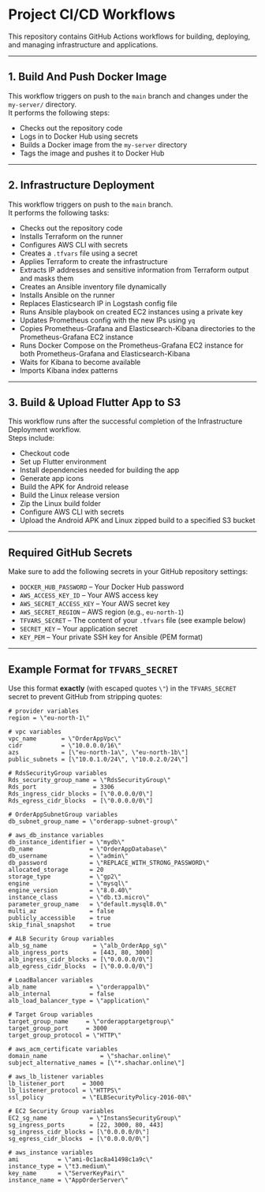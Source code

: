 # Project CI/CD Workflows

This repository contains GitHub Actions workflows for building, deploying, and managing infrastructure and applications.

---

## 1. Build And Push Docker Image

This workflow triggers on push to the `main` branch and changes under the `my-server/` directory.  
It performs the following steps:  
- Checks out the repository code  
- Logs in to Docker Hub using secrets  
- Builds a Docker image from the `my-server` directory  
- Tags the image and pushes it to Docker Hub  

---

## 2. Infrastructure Deployment

This workflow triggers on push to the `main` branch.  
It performs the following tasks:  
- Checks out the repository code  
- Installs Terraform on the runner  
- Configures AWS CLI with secrets  
- Creates a `.tfvars` file using a secret  
- Applies Terraform to create the infrastructure  
- Extracts IP addresses and sensitive information from Terraform output and masks them  
- Creates an Ansible inventory file dynamically  
- Installs Ansible on the runner  
- Replaces Elasticsearch IP in Logstash config file  
- Runs Ansible playbook on created EC2 instances using a private key  
- Updates Prometheus config with the new IPs using `yq`  
- Copies Prometheus-Grafana and Elasticsearch-Kibana directories to the Prometheus-Grafana EC2 instance  
- Runs Docker Compose on the Prometheus-Grafana EC2 instance for both Prometheus-Grafana and Elasticsearch-Kibana  
- Waits for Kibana to become available  
- Imports Kibana index patterns  

---

## 3. Build & Upload Flutter App to S3

This workflow runs after the successful completion of the Infrastructure Deployment workflow.  
Steps include:  
- Checkout code  
- Set up Flutter environment  
- Install dependencies needed for building the app  
- Generate app icons  
- Build the APK for Android release  
- Build the Linux release version  
- Zip the Linux build folder  
- Configure AWS CLI with secrets  
- Upload the Android APK and Linux zipped build to a specified S3 bucket  

---

## Required GitHub Secrets

Make sure to add the following secrets in your GitHub repository settings:

- `DOCKER_HUB_PASSWORD` – Your Docker Hub password  
- `AWS_ACCESS_KEY_ID` – Your AWS access key  
- `AWS_SECRET_ACCESS_KEY` – Your AWS secret key  
- `AWS_SECRET_REGION` – AWS region (e.g., `eu-north-1`)  
- `TFVARS_SECRET` – The content of your `.tfvars` file (see example below)  
- `SECRET_KEY` – Your application secret  
- `KEY_PEM` – Your private SSH key for Ansible (PEM format)  

---

## Example Format for `TFVARS_SECRET`

Use this format **exactly** (with escaped quotes `\"`) in the `TFVARS_SECRET` secret to prevent GitHub from stripping quotes:

```hcl
# provider variables
region = \"eu-north-1\"

# vpc variables
vpc_name       = \"OrderAppVpc\"
cidr           = \"10.0.0.0/16\"
azs            = [\"eu-north-1a\", \"eu-north-1b\"]
public_subnets = [\"10.0.1.0/24\", \"10.0.2.0/24\"]

# RdsSecurityGroup variables
Rds_security_group_name = \"RdsSecurityGroup\"
Rds_port                = 3306
Rds_ingress_cidr_blocks = [\"0.0.0.0/0\"]
Rds_egress_cidr_blocks  = [\"0.0.0.0/0\"]

# OrderAppSubnetGroup variables
db_subnet_group_name = \"orderapp-subnet-group\"

# aws_db_instance variables
db_instance_identifier = \"mydb\"
db_name                = \"OrderAppDatabase\"
db_username            = \"admin\"
db_password            = \"REPLACE_WITH_STRONG_PASSWORD\"
allocated_storage      = 20
storage_type           = \"gp2\"
engine                 = \"mysql\"
engine_version         = \"8.0.40\"
instance_class         = \"db.t3.micro\"
parameter_group_name   = \"default.mysql8.0\"
multi_az               = false
publicly_accessible    = true
skip_final_snapshot    = true

# ALB Security Group variables
alb_sg_name             = \"alb_OrderApp_sg\"
alb_ingress_ports       = [443, 80, 3000]
alb_ingress_cidr_blocks = [\"0.0.0.0/0\"]
alb_egress_cidr_blocks  = [\"0.0.0.0/0\"]

# LoadBalancer variables
alb_name               = \"orderappalb\"
alb_internal           = false
alb_load_balancer_type = \"application\"

# Target Group variables
target_group_name     = \"orderapptargetgroup\"
target_group_port     = 3000
target_group_protocol = \"HTTP\"

# aws_acm_certificate variables
domain_name               = \"shachar.online\"
subject_alternative_names = [\"*.shachar.online\"]

# aws_lb_listener variables
lb_listener_port     = 3000
lb_listener_protocol = \"HTTPS\"
ssl_policy           = \"ELBSecurityPolicy-2016-08\"

# EC2 Security Group variables
EC2_sg_name            = \"InstansSecurityGroup\"
sg_ingress_ports       = [22, 3000, 80, 443]
sg_ingress_cidr_blocks = [\"0.0.0.0/0\"]
sg_egress_cidr_blocks  = [\"0.0.0.0/0\"]

# aws_instance variables
ami           = \"ami-0c1ac8a41498c1a9c\"
instance_type = \"t3.medium\"
key_name      = \"ServerKeyPair\"
instance_name = \"AppOrderServer\"
